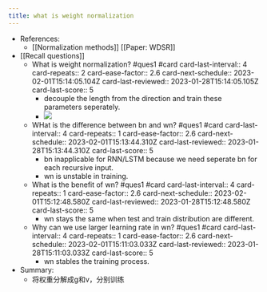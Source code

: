 ```yaml
---
title: what is weight normalization
---
```


- References:
	- [[Normalization methods]] [[Paper: WDSR]]
- [[Recall questions]]
	- What is weight normalization? #ques1 #card
	  card-last-interval:: 4
	  card-repeats:: 2
	  card-ease-factor:: 2.6
	  card-next-schedule:: 2023-02-01T15:14:05.104Z
	  card-last-reviewed:: 2023-01-28T15:14:05.105Z
	  card-last-score:: 5
		- decouple the length from the direction and train these parameters seperately.
		- ![](../assets/q0NGvqTlJg.png)
	- WHat is the difference between bn and wn? #ques1 #card
	  card-last-interval:: 4
	  card-repeats:: 1
	  card-ease-factor:: 2.6
	  card-next-schedule:: 2023-02-01T15:13:44.310Z
	  card-last-reviewed:: 2023-01-28T15:13:44.310Z
	  card-last-score:: 5
		- bn inapplicable for RNN/LSTM because we need seperate bn for each recursive input.
		- wn is unstable in training.
	- What is the benefit of wn? #ques1 #card
	  card-last-interval:: 4
	  card-repeats:: 1
	  card-ease-factor:: 2.6
	  card-next-schedule:: 2023-02-01T15:12:48.580Z
	  card-last-reviewed:: 2023-01-28T15:12:48.580Z
	  card-last-score:: 5
		- wn stays the same when test and train distribution are different.
	- Why can we use larger learning rate in wn? #ques1 #card
	  card-last-interval:: 4
	  card-repeats:: 1
	  card-ease-factor:: 2.6
	  card-next-schedule:: 2023-02-01T15:11:03.033Z
	  card-last-reviewed:: 2023-01-28T15:11:03.033Z
	  card-last-score:: 5
		- wn stables the training process.
- Summary:
	- 将权重分解成g和v，分别训练